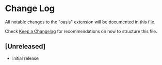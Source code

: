 # Change Log

All notable changes to the "oasis" extension will be documented in this file.

Check [Keep a Changelog](http://keepachangelog.com/) for recommendations on how to structure this file.

## [Unreleased]

- Initial release